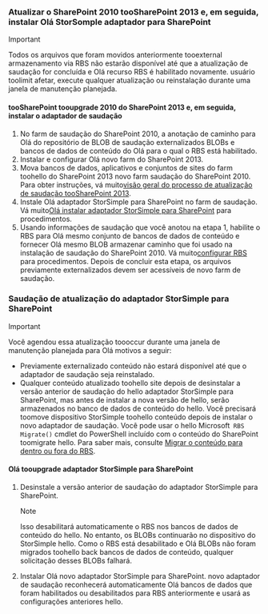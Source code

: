 <!--author=SharS last changed: 9/17/15-->

### <a name="upgrade-sharepoint-2010-toosharepoint-2013-and-then-install-hello-storsomple-adapter-for-sharepoint"></a>Atualizar o SharePoint 2010 tooSharePoint 2013 e, em seguida, instalar Olá StorSomple adaptador para SharePoint
> [!IMPORTANT]
> Todos os arquivos que foram movidos anteriormente tooexternal armazenamento via RBS não estarão disponível até que a atualização de saudação for concluída e Olá recurso RBS é habilitado novamente. usuário toolimit afetar, execute qualquer atualização ou reinstalação durante uma janela de manutenção planejada.
> 
> 

#### <a name="tooupgrade-sharepoint-2010-toosharepoint-2013-and-then-install-hello-adapter"></a>tooSharePoint tooupgrade 2010 do SharePoint 2013 e, em seguida, instalar o adaptador de saudação
1. No farm de saudação do SharePoint 2010, a anotação de caminho para Olá do repositório de BLOB de saudação externalizados BLOBs e bancos de dados de conteúdo do Olá para o qual o RBS está habilitado. 
2. Instalar e configurar Olá novo farm do SharePoint 2013. 
3. Mova bancos de dados, aplicativos e conjuntos de sites do farm toohello do SharePoint 2013 novo farm saudação do SharePoint 2010. Para obter instruções, vá muito[visão geral do processo de atualização de saudação tooSharePoint 2013](https://technet.microsoft.com/library/cc262483.aspx).
4. Instale Olá adaptador StorSimple para SharePoint no farm de saudação. Vá muito[Olá instalar adaptador StorSimple para SharePoint](#install-the-storsimple-adapter-for-sharepoint) para procedimentos.
5. Usando informações de saudação que você anotou na etapa 1, habilite o RBS para Olá mesmo conjunto de bancos de dados de conteúdo e fornecer Olá mesmo BLOB armazenar caminho que foi usado na instalação de saudação do SharePoint 2010. Vá muito[configurar RBS](#configure-rbs) para procedimentos. Depois de concluir esta etapa, os arquivos previamente externalizados devem ser acessíveis de novo farm de saudação. 

### <a name="upgrade-hello-storsimple-adapter-for-sharepoint"></a>Saudação de atualização do adaptador StorSimple para SharePoint
> [!IMPORTANT]
> Você agendou essa atualização toooccur durante uma janela de manutenção planejada para Olá motivos a seguir:
> 
> * Previamente externalizado conteúdo não estará disponível até que o adaptador de saudação seja reinstalado.
> * Qualquer conteúdo atualizado toohello site depois de desinstalar a versão anterior de saudação do hello adaptador StorSimple para SharePoint, mas antes de instalar a nova versão de hello, serão armazenados no banco de dados de conteúdo do hello. Você precisará toomove dispositivo StorSimple toohello conteúdo depois de instalar o novo adaptador de saudação. Você pode usar o hello Microsoft` RBS Migrate()` cmdlet do PowerShell incluído com o conteúdo do SharePoint toomigrate hello. Para saber mais, consulte [Migrar o conteúdo para dentro ou fora do RBS](https://technet.microsoft.com/library/ff628255.aspx). 
> 
> 

#### <a name="tooupgrade-hello-storsimple-adapter-for-sharepoint"></a>Olá tooupgrade adaptador StorSimple para SharePoint
1. Desinstale a versão anterior de saudação do adaptador StorSimple para SharePoint.
   
   > [!NOTE]
   > Isso desabilitará automaticamente o RBS nos bancos de dados de conteúdo do hello. No entanto, os BLOBs continuarão no dispositivo do StorSimple hello. Como o RBS está desabilitado e Olá BLOBs não foram migrados toohello back bancos de dados de conteúdo, qualquer solicitação desses BLOBs falhará. 
   > 
   > 
2. Instalar Olá novo adaptador StorSimple para SharePoint. novo adaptador de saudação reconhecerá automaticamente Olá bancos de dados que foram habilitados ou desabilitados para RBS anteriormente e usará as configurações anteriores hello.

